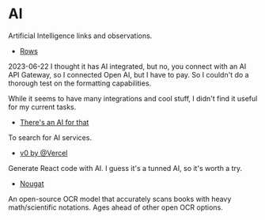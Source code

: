 # AI

Artificial Intelligence links and observations.

- [Rows](https://rows.com/)

2023-06-22
I thought it has AI integrated, but no, you connect with an AI API Gateway, so
I connected Open AI, but I have to pay. So I couldn't do a thorough test on
the formatting capabilities.

While it seems to have many integrations and cool stuff, I didn't find it
useful for my current tasks.

- [There's an AI for that](https://theresanaiforthat.com/)

To search for AI services.

- [v0 by @Vercel](https://v0.dev/)

Generate React code with AI. I guess it's a tunned AI, so it's worth a try.

- [Nougat](https://facebookresearch.github.io/nougat/)

An open-source OCR model that accurately scans books with heavy math/scientific notations. Ages ahead of other open OCR options.
